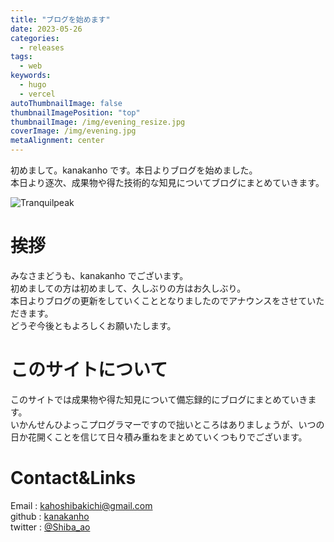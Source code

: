 ```yaml
---
title: "ブログを始めます"
date: 2023-05-26
categories:
  - releases
tags:
  - web
keywords:
  - hugo
  - vercel
autoThumbnailImage: false
thumbnailImagePosition: "top"
thumbnailImage: /img/evening_resize.jpg
coverImage: /img/evening.jpg
metaAlignment: center
---
```


初めまして。kanakanho です。本日よりブログを始めました。  
本日より逐次、成果物や得た技術的な知見についてブログにまとめていきます。

<!--more-->

![Tranquilpeak](/img/lines.jpg)

<!-- {{< toc >}} -->

# 挨拶

みなさまどうも、kanakanho でございます。  
初めましての方は初めまして、久しぶりの方はお久しぶり。  
本日よりブログの更新をしていくこととなりましたのでアナウンスをさせていただきます。  
どうぞ今後ともよろしくお願いたします。

# このサイトについて

このサイトでは成果物や得た知見について備忘録的にブログにまとめていきます。  
いかんせんひよっこプログラマーですので拙いところはありましょうが、いつの日か花開くことを信じて日々積み重ねをまとめていくつもりでございます。

# Contact&Links

Email : kahoshibakichi@gmail.com  
github : [kanakanho](https://github.com/kanakanho)  
twitter : [@Shiba_ao](https://twitter.com/Shiba_ao_)
